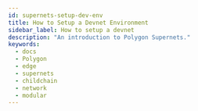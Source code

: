 ```yaml
---
id: supernets-setup-dev-env
title: How to Setup a Devnet Environment
sidebar_label: How to setup a devnet
description: "An introduction to Polygon Supernets."
keywords:
  - docs
  - Polygon
  - edge
  - supernets
  - childchain
  - network
  - modular
---
```

